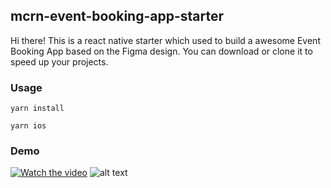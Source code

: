## mcrn-event-booking-app-starter

Hi there! This is a react native starter which used to build a awesome Event Booking App based on the Figma design. You can download or clone it to speed up your projects. 

### Usage
```
yarn install
```
```
yarn ios
```

### Demo
[![Watch the video](https://tva1.sinaimg.cn/large/008eGmZEgy1gph8i7901tj30zk0k0n93.jpg)](https://youtu.be/RIxe7DQE3Pk)
![alt text](https://github.com/nhatdoan1991/React-Native-UI---Booking-Event-/blob/main/eventbooking.jpg?raw=true)
